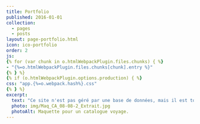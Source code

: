 ```yaml
---
title: Portfolio
published: 2016-01-01
collection:
  - pages
  - posts
layout: page-portfolio.html
icon: ico-portfolio
order: 2
js:
{% for (var chunk in o.htmlWebpackPlugin.files.chunks) { %}
- "{%=o.htmlWebpackPlugin.files.chunks[chunk].entry %}"
{% } %}
{% if (o.htmlWebpackPlugin.options.production) { %}
css: "app.{%=o.webpack.hash%}.css"
{% } %}
excerpt:
  text: "Ce site n'est pas géré par une base de données, mais il est tout à fait possible de s'en passer !"
  photo: img/Maq_CA_08-08-2_Extrait.jpg
  photoAlt: Maquette pour un catalogue voyage.
---
```



<div id="my-scroll">
  <div id="app"></div>
</div>
